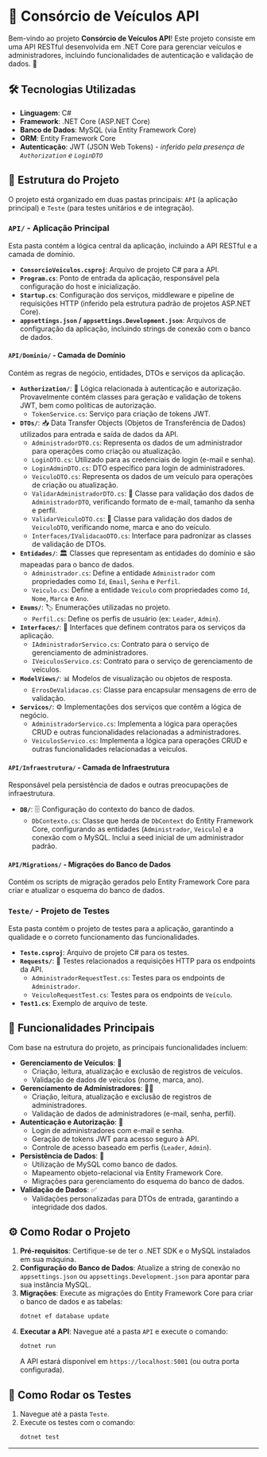 # 🚗 Consórcio de Veículos API

Bem-vindo ao projeto **Consórcio de Veículos API**! Este projeto consiste em uma API RESTful desenvolvida em .NET Core para gerenciar veículos e administradores, incluindo funcionalidades de autenticação e validação de dados. 🚀

## 🛠️ Tecnologias Utilizadas

- **Linguagem**: C#
- **Framework**: .NET Core (ASP.NET Core)
- **Banco de Dados**: MySQL (via Entity Framework Core)
- **ORM**: Entity Framework Core
- **Autenticação**: JWT (JSON Web Tokens) - _inferido pela presença de `Authorization` e `LoginDTO`_

## 📂 Estrutura do Projeto

O projeto está organizado em duas pastas principais: `API` (a aplicação principal) e `Teste` (para testes unitários e de integração).

### `API/` - Aplicação Principal

Esta pasta contém a lógica central da aplicação, incluindo a API RESTful e a camada de domínio.

- **`ConsorcioVeiculos.csproj`**: Arquivo de projeto C# para a API.
- **`Program.cs`**: Ponto de entrada da aplicação, responsável pela configuração do host e inicialização.
- **`Startup.cs`**: Configuração dos serviços, middleware e pipeline de requisições HTTP (inferido pela estrutura padrão de projetos ASP.NET Core).
- **`appsettings.json` / `appsettings.Development.json`**: Arquivos de configuração da aplicação, incluindo strings de conexão com o banco de dados.

#### `API/Dominio/` - Camada de Domínio

Contém as regras de negócio, entidades, DTOs e serviços da aplicação.

- **`Authorization/`**: 🔐 Lógica relacionada à autenticação e autorização. Provavelmente contém classes para geração e validação de tokens JWT, bem como políticas de autorização.
  - `TokenService.cs`: Serviço para criação de tokens JWT.
- **`DTOs/`**: 📥 Data Transfer Objects (Objetos de Transferência de Dados) utilizados para entrada e saída de dados da API.
  - `AdministradorDTO.cs`: Representa os dados de um administrador para operações como criação ou atualização.
  - `LoginDTO.cs`: Utilizado para as credenciais de login (e-mail e senha).
  - `LoginAdminDTO.cs`: DTO específico para login de administradores.
  - `VeiculoDTO.cs`: Representa os dados de um veículo para operações de criação ou atualização.
  - `ValidarAdministradorDTO.cs`: 📝 Classe para validação dos dados de `AdministradorDTO`, verificando formato de e-mail, tamanho da senha e perfil.
  - `ValidarVeiculoDTO.cs`: 📝 Classe para validação dos dados de `VeiculoDTO`, verificando nome, marca e ano do veículo.
  - `Interfaces/IValidacaoDTO.cs`: Interface para padronizar as classes de validação de DTOs.
- **`Entidades/`**: 🏛️ Classes que representam as entidades do domínio e são mapeadas para o banco de dados.
  - `Administrador.cs`: Define a entidade `Administrador` com propriedades como `Id`, `Email`, `Senha` e `Perfil`.
  - `Veiculo.cs`: Define a entidade `Veiculo` com propriedades como `Id`, `Nome`, `Marca` e `Ano`.
- **`Enums/`**: 🏷️ Enumerações utilizadas no projeto.
  - `Perfil.cs`: Define os perfis de usuário (ex: `Leader`, `Admin`).
- **`Interfaces/`**: 🤝 Interfaces que definem contratos para os serviços da aplicação.
  - `IAdministradorServico.cs`: Contrato para o serviço de gerenciamento de administradores.
  - `IVeiculosServico.cs`: Contrato para o serviço de gerenciamento de veículos.
- **`ModelViews/`**: 📊 Modelos de visualização ou objetos de resposta.
  - `ErrosDeValidacao.cs`: Classe para encapsular mensagens de erro de validação.
- **`Servicos/`**: ⚙️ Implementações dos serviços que contêm a lógica de negócio.
  - `AdministradorServico.cs`: Implementa a lógica para operações CRUD e outras funcionalidades relacionadas a administradores.
  - `VeiculosServico.cs`: Implementa a lógica para operações CRUD e outras funcionalidades relacionadas a veículos.

#### `API/Infraestrutura/` - Camada de Infraestrutura

Responsável pela persistência de dados e outras preocupações de infraestrutura.

- **`DB/`**: 🗄️ Configuração do contexto do banco de dados.
  - `DbContexto.cs`: Classe que herda de `DbContext` do Entity Framework Core, configurando as entidades (`Administrador`, `Veiculo`) e a conexão com o MySQL. Inclui a seed inicial de um administrador padrão.

#### `API/Migrations/` - Migrações do Banco de Dados

Contém os scripts de migração gerados pelo Entity Framework Core para criar e atualizar o esquema do banco de dados.

### `Teste/` - Projeto de Testes

Esta pasta contém o projeto de testes para a aplicação, garantindo a qualidade e o correto funcionamento das funcionalidades.

- **`Teste.csproj`**: Arquivo de projeto C# para os testes.
- **`Requests/`**: 🧪 Testes relacionados a requisições HTTP para os endpoints da API.
  - `AdministradorRequestTest.cs`: Testes para os endpoints de `Administrador`.
  - `VeiculoRequestTest.cs`: Testes para os endpoints de `Veículo`.
- **`Test1.cs`**: Exemplo de arquivo de teste.

## 🚀 Funcionalidades Principais

Com base na estrutura do projeto, as principais funcionalidades incluem:

- **Gerenciamento de Veículos**: 🚗
  - Criação, leitura, atualização e exclusão de registros de veículos.
  - Validação de dados de veículos (nome, marca, ano).
- **Gerenciamento de Administradores**: 🧑‍💻
  - Criação, leitura, atualização e exclusão de registros de administradores.
  - Validação de dados de administradores (e-mail, senha, perfil).
- **Autenticação e Autorização**: 🔑
  - Login de administradores com e-mail e senha.
  - Geração de tokens JWT para acesso seguro à API.
  - Controle de acesso baseado em perfis (`Leader`, `Admin`).
- **Persistência de Dados**: 💾
  - Utilização de MySQL como banco de dados.
  - Mapeamento objeto-relacional via Entity Framework Core.
  - Migrações para gerenciamento do esquema do banco de dados.
- **Validação de Dados**: ✅
  - Validações personalizadas para DTOs de entrada, garantindo a integridade dos dados.

## ⚙️ Como Rodar o Projeto

1.  **Pré-requisitos**: Certifique-se de ter o .NET SDK e o MySQL instalados em sua máquina.
2.  **Configuração do Banco de Dados**: Atualize a string de conexão no `appsettings.json` ou `appsettings.Development.json` para apontar para sua instância MySQL.
3.  **Migrações**: Execute as migrações do Entity Framework Core para criar o banco de dados e as tabelas:
    ```bash
    dotnet ef database update
    ```
4.  **Executar a API**: Navegue até a pasta `API` e execute o comando:
    ```bash
    dotnet run
    ```
    A API estará disponível em `https://localhost:5001` (ou outra porta configurada).

## 🧪 Como Rodar os Testes

1.  Navegue até a pasta `Teste`.
2.  Execute os testes com o comando:
    ```bash
    dotnet test
    ```

---
